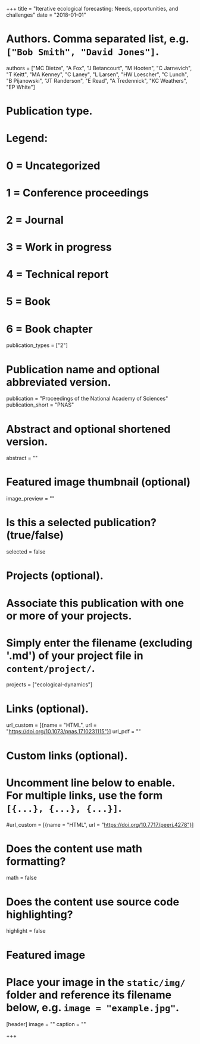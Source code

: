 +++
title = "Iterative ecological forecasting: Needs, opportunities, and challenges"
date = "2018-01-01"

# Authors. Comma separated list, e.g. `["Bob Smith", "David Jones"]`.
authors = ["MC Dietze", "A Fox", "J Betancourt", "M Hooten", "C Jarnevich", "T  Keitt", "MA Kenney", "C Laney", "L Larsen", "HW Loescher", "C Lunch", "B Pijanowski", "JT Randerson", "E Read", "A Tredennick", "KC Weathers", "EP White"]

# Publication type.
# Legend:
# 0 = Uncategorized
# 1 = Conference proceedings
# 2 = Journal
# 3 = Work in progress
# 4 = Technical report
# 5 = Book
# 6 = Book chapter
publication_types = ["2"]

# Publication name and optional abbreviated version.
publication = "Proceedings of the National Academy of Sciences"
publication_short = "PNAS"

# Abstract and optional shortened version.
abstract = ""
# Featured image thumbnail (optional)
image_preview = ""

# Is this a selected publication? (true/false)
selected = false

# Projects (optional).
#   Associate this publication with one or more of your projects.
#   Simply enter the filename (excluding '.md') of your project file in `content/project/`.
projects = ["ecological-dynamics"]

# Links (optional).
url_custom = [{name = "HTML", url = "https://doi.org/10.1073/pnas.1710231115"}]
url_pdf = ""

# Custom links (optional).
#   Uncomment line below to enable. For multiple links, use the form `[{...}, {...}, {...}]`.
#url_custom = [{name = "HTML", url = "https://doi.org/10.7717/peerj.4278"}]

# Does the content use math formatting?
math = false

# Does the content use source code highlighting?
highlight = false

# Featured image
# Place your image in the `static/img/` folder and reference its filename below, e.g. `image = "example.jpg"`.
[header]
image = ""
caption = ""

+++
